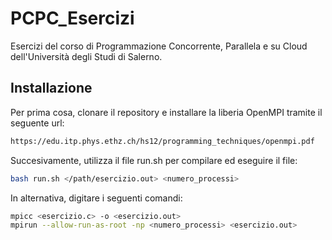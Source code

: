 # PCPC_Esercizi

Esercizi del corso di Programmazione Concorrente, Parallela e su Cloud dell'Università degli Studi di Salerno.

## Installazione

Per prima cosa, clonare il repository e installare la liberia OpenMPI tramite il seguente url:
```sh
https://edu.itp.phys.ethz.ch/hs12/programming_techniques/openmpi.pdf
```
Succesivamente, utilizza il file run.sh per compilare ed eseguire il file:

```sh
bash run.sh </path/esercizio.out> <numero_processi>
```
In alternativa, digitare i seguenti comandi: 
```sh
mpicc <esercizio.c> -o <esercizio.out>
mpirun --allow-run-as-root -np <numero_processi> <esercizio.out>
```
